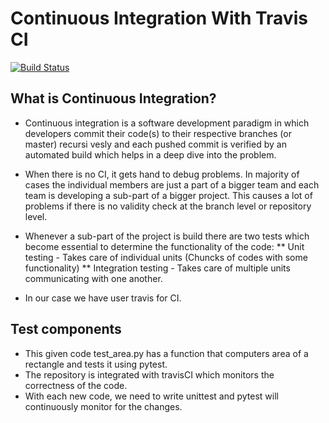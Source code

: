 # Continuous Integration With Travis CI

[![Build Status](https://travis-ci.com/priteshgohil/AST.svg?branch=developer_2)](https://travis-ci.com/priteshgohil/CI_travis)


## What is Continuous Integration?
* Continuous integration is a software development paradigm in which developers commit their code(s) to their respective branches (or master) recursi
vesly and each pushed commit is verified by an automated build which helps in a deep dive into the problem.

* When there is no CI, it gets hand to debug problems. In majority of cases the individual members are just a part of a bigger team and each team is
developing a sub-part of a bigger project. This causes a lot of problems if there is no validity check at the branch level or repository level.

* Whenever a sub-part of the project is build there are two tests which become essential to determine the functionality of the code:
** Unit testing - Takes care of individual units (Chuncks of codes with some functionality)
** Integration testing - Takes care of multiple units communicating with one another.

* In our case we have user travis for CI.

## Test components
* This given code test_area.py has a function that computers area of a rectangle and tests it using pytest.
* The repository is integrated with travisCI which monitors the correctness of the code.
* With each new code, we need to write unittest and pytest will continuously monitor for the changes.
